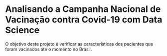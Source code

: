 # Analisando a Campanha Nacional de Vacinação contra Covid-19 com Data Science
O objetivo deste projeto é verificar as características dos pacientes que foram vacinados até o momento no Brasil.

